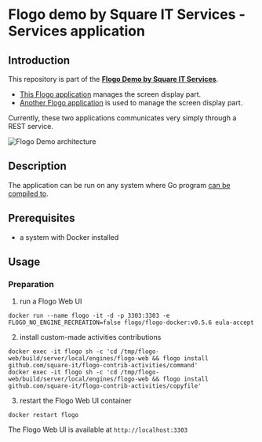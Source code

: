 # Flogo demo by Square IT Services - Services application

## Introduction

This repository is part of the [**Flogo Demo by Square IT Services**](https://github.com/square-it/flogo-demo).

* [This Flogo application](#description) manages the screen display part.
* [Another Flogo application](https://github.com/square-it/flogo-demo-iot) is used to manage the screen display part.

Currently, these two applications communicates very simply through a REST service.

![Flogo Demo architecture](https://github.com/square-it/flogo-demo/blob/master/Flogo%20Demo.png)

## Description

The application can be run on any system where Go program [can be compiled to](https://dave.cheney.net/2015/08/22/cross-compilation-with-go-1-5).

## Prerequisites

* a system with Docker installed

## Usage

### Preparation

1. run a Flogo Web UI
```
docker run --name flogo -it -d -p 3303:3303 -e FLOGO_NO_ENGINE_RECREATION=false flogo/flogo-docker:v0.5.6 eula-accept
```

2. install custom-made activities contributions
```
docker exec -it flogo sh -c 'cd /tmp/flogo-web/build/server/local/engines/flogo-web && flogo install github.com/square-it/flogo-contrib-activities/command'
docker exec -it flogo sh -c 'cd /tmp/flogo-web/build/server/local/engines/flogo-web && flogo install github.com/square-it/flogo-contrib-activities/copyfile'
```

3. restart the Flogo Web UI container
```
docker restart flogo
```

The Flogo Web UI is available at ```http://localhost:3303```
